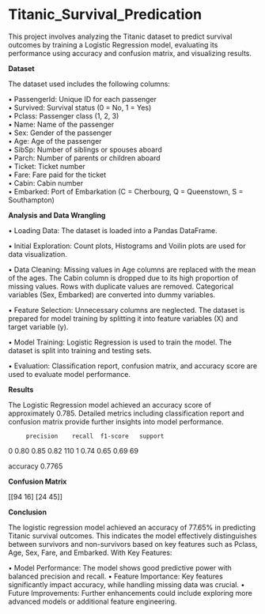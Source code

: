 # Titanic_Survival_Predication
This project involves analyzing the Titanic dataset to predict survival outcomes by training a Logistic Regression model, evaluating its performance using accuracy and confusion matrix, and visualizing results.

**Dataset**

The dataset used includes the following columns:

  • PassengerId: Unique ID for each passenger  
  • Survived: Survival status (0 = No, 1 = Yes)  
  • Pclass: Passenger class (1, 2, 3)  
  • Name: Name of the passenger  
  • Sex: Gender of the passenger  
  • Age: Age of the passenger  
  • SibSp: Number of siblings or spouses aboard  
  • Parch: Number of parents or children aboard  
  • Ticket: Ticket number  
  • Fare: Fare paid for the ticket  
  • Cabin: Cabin number  
  • Embarked: Port of Embarkation (C = Cherbourg, Q = Queenstown, S = Southampton)  

**Analysis and Data Wrangling**

 • Loading Data:
        The dataset is loaded into a Pandas DataFrame.

 • Initial Exploration:
        Count plots, Histograms and Voilin plots are used for data visualization.

 • Data Cleaning:
        Missing values in Age columns are replaced with the mean of the ages.
        The Cabin column is dropped due to its high proportion of missing values.
        Rows with duplicate values are removed.
        Categorical variables (Sex, Embarked) are converted into dummy variables.

  • Feature Selection:
        Unnecessary columns are neglected.
        The dataset is prepared for model training by splitting it into feature variables (X) and target variable (y).

  • Model Training:
        Logistic Regression is used to train the model.
        The dataset is split into training and testing sets.

  • Evaluation:
        Classification report, confusion matrix, and accuracy score are used to evaluate model performance.
        
**Results**

The Logistic Regression model achieved an accuracy score of approximately 0.785. Detailed metrics including classification report and confusion matrix provide further insights into model performance.

         precision    recall  f1-score   support

   0       0.80      0.85      0.82        110
   1       0.74      0.65      0.69        69

accuracy 0.7765

**Confusion Matrix**

[[94 16] [24 45]]

**Conclusion**

The logistic regression model achieved an accuracy of 77.65% in predicting Titanic survival outcomes. This indicates the model effectively distinguishes between survivors and non-survivors based on key features such as Pclass, Age, Sex, Fare, and Embarked. With Key Features:

  • Model Performance: The model shows good predictive power with balanced precision and recall.
  • Feature Importance: Key features significantly impact accuracy, while handling missing data was crucial.
  • Future Improvements: Further enhancements could include exploring more advanced models or additional feature engineering.
